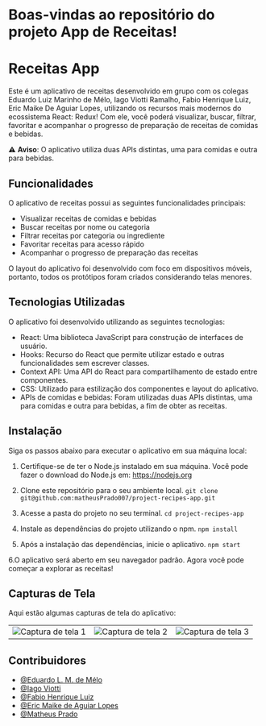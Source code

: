 # Boas-vindas ao repositório do projeto App de Receitas!
# Receitas App

Este é um aplicativo de receitas desenvolvido em grupo com os colegas Eduardo Luiz Marinho de Mélo, Iago Viotti Ramalho, Fabio Henrique Luiz, Eric Maike De Aguiar Lopes,  utilizando os recursos mais modernos do ecossistema React: Redux! Com ele, você poderá visualizar, buscar, filtrar, favoritar e acompanhar o progresso de preparação de receitas de comidas e bebidas.

⚠️ **Aviso**: O aplicativo utiliza duas APIs distintas, uma para comidas e outra para bebidas.

## Funcionalidades

O aplicativo de receitas possui as seguintes funcionalidades principais:

- Visualizar receitas de comidas e bebidas
- Buscar receitas por nome ou categoria
- Filtrar receitas por categoria ou ingrediente
- Favoritar receitas para acesso rápido
- Acompanhar o progresso de preparação das receitas

O layout do aplicativo foi desenvolvido com foco em dispositivos móveis, portanto, todos os protótipos foram criados considerando telas menores.

## Tecnologias Utilizadas

O aplicativo foi desenvolvido utilizando as seguintes tecnologias:

- React: Uma biblioteca JavaScript para construção de interfaces de usuário.
- Hooks: Recurso do React que permite utilizar estado e outras funcionalidades sem escrever classes.
- Context API: Uma API do React para compartilhamento de estado entre componentes.
- CSS: Utilizado para estilização dos componentes e layout do aplicativo.
- APIs de comidas e bebidas: Foram utilizadas duas APIs distintas, uma para comidas e outra para bebidas, a fim de obter as receitas.

## Instalação

Siga os passos abaixo para executar o aplicativo em sua máquina local:

1. Certifique-se de ter o Node.js instalado em sua máquina. Você pode fazer o download do Node.js em: https://nodejs.org

2. Clone este repositório para o seu ambiente local.
``` git clone git@github.com:matheusPrado007/project-recipes-app.git ```

3. Acesse a pasta do projeto no seu terminal.
   ``` cd project-recipes-app ```

4. Instale as dependências do projeto utilizando o npm.
``` npm install ```

5. Após a instalação das dependências, inicie o aplicativo.
``` npm start ```

6.O aplicativo será aberto em seu navegador padrão. Agora você pode começar a explorar as receitas!

<h2>Capturas de Tela</h2>

<p>Aqui estão algumas capturas de tela do aplicativo:</p>

<table>
  <tr>
    <td>
      <img src="https://github.com/matheusPrado007/project-recipes-app/assets/108843111/90c10df6-f159-4993-afc5-83f6ab04385a" alt="Captura de tela 1">
    </td>
    <td>
      <img src="https://github.com/matheusPrado007/project-recipes-app/assets/108843111/12150b49-80c0-4894-9861-d478cc933556" alt="Captura de tela 2">
    </td>
    <td>
      <img src="https://github.com/matheusPrado007/project-recipes-app/assets/108843111/426fd7ce-6bb6-4ad0-b3ab-63c4b235792d" alt="Captura de tela 3">
    </td>
  </tr>
</table>


## Contribuidores

- [@Eduardo L. M. de Mélo](https://github.com/EduardoL-s)
- [@Iago Viotti ](https://github.com/iagoViotti)
- [@Fabio Henrique Luiz ](https://github.com/FabioHLuiz )
- [@Eric Maike de Aguiar Lopes ](https://[github.com/FabioHLuiz](https://github.com/EricMaike) )
- [@Matheus Prado ](https://[github.com/iagoViotti](https://github.com/matheusPrado007))



